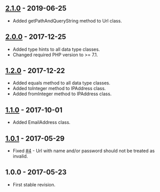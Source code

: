 ## [2.1.0] - 2019-06-25
- Added getPathAndQueryString method to Url class.

## [2.0.0] - 2017-12-25
- Added type hints to all data type classes.
- Changed required PHP version to >= 7.1.

## [1.2.0] - 2017-12-22
- Added equals method to all data type classes.
- Added toInteger method to IPAddress class.
- Added fromInteger method to IPAddress class.

## [1.1.0] - 2017-10-01
- Added EmailAddress class.

## [1.0.1] - 2017-05-29
- Fixed [#4](https://github.com/themichaelhall/datatypes/issues/4) - Url with name and/or password should not be treated as invalid.

## 1.0.0 - 2017-05-23
- First stable revision.

[2.1.0]: https://github.com/themichaelhall/datatypes/compare/v2.0.0...v2.1.0
[2.0.0]: https://github.com/themichaelhall/datatypes/compare/v1.2.0...v2.0.0
[1.2.0]: https://github.com/themichaelhall/datatypes/compare/v1.1.0...v1.2.0
[1.1.0]: https://github.com/themichaelhall/datatypes/compare/v1.0.1...v1.1.0
[1.0.1]: https://github.com/themichaelhall/datatypes/compare/v1.0.0...v1.0.1